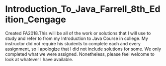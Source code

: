 # Introduction_To_Java_Farrell_8th_Edition_Cengage
Created FA2018.This will be all of the work or solutions that I will use to study and refer to from my Introduction to Java Course in college. My instructor did not require his students to complete each and every assignment, so I apologize that I did not include solutions for some. We only completed what we were assigned. Nonetheless, please feel welcome to look at whatever I have available.
